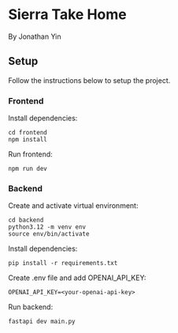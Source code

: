 # Sierra Take Home

By Jonathan Yin



## Setup
Follow the instructions below to setup the project.
### Frontend
Install dependencies:

```
cd frontend
npm install
```

Run frontend:
```
npm run dev
```

### Backend
Create and activate virtual environment:

```
cd backend
python3.12 -m venv env
source env/bin/activate
```

Install dependencies:

```
pip install -r requirements.txt
```

Create .env file and add OPENAI_API_KEY:

```
OPENAI_API_KEY=<your-openai-api-key>
```

Run backend:

```
fastapi dev main.py
```

